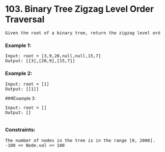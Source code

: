 # 103. Binary Tree Zigzag Level Order Traversal

<pre>Given the root of a binary tree, return the zigzag level order traversal of its nodes' values. (i.e., from left to right, then right to left for the next level and alternate between).
</pre>
 

### Example 1:


<pre>Input: root = [3,9,20,null,null,15,7]
Output: [[3],[20,9],[15,7]]</pre>

### Example 2:
<pre>
Input: root = [1]
Output: [[1]]
</pre>

###Example 3:
<pre>
Input: root = []
Output: []
 </pre>

### Constraints:
<pre>
The number of nodes in the tree is in the range [0, 2000].
-100 <= Node.val <= 100</pre>
